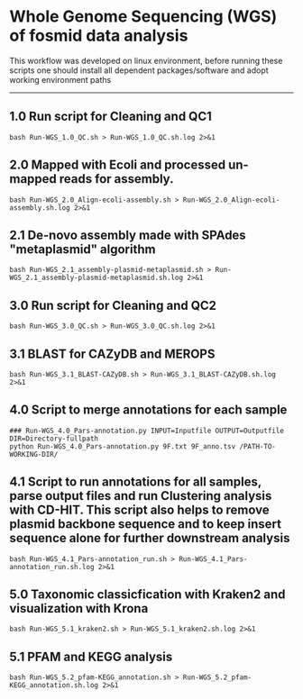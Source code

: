
Whole Genome Sequencing (WGS) of fosmid data analysis
===

This workflow was developed on linux environment, before running these scripts one should install all dependent packages/software and adopt working environment paths

---

1.0 Run script for Cleaning and QC1
---
```
bash Run-WGS_1.0_QC.sh > Run-WGS_1.0_QC.sh.log 2>&1
```

2.0 Mapped with Ecoli and processed un-mapped reads for assembly.
---
```
bash Run-WGS_2.0_Align-ecoli-assembly.sh > Run-WGS_2.0_Align-ecoli-assembly.sh.log 2>&1
```

2.1 De-novo assembly made with SPAdes "metaplasmid" algorithm 
---
```
bash Run-WGS_2.1_assembly-plasmid-metaplasmid.sh > Run-WGS_2.1_assembly-plasmid-metaplasmid.sh.log 2>&1
```

3.0 Run script for Cleaning and QC2
---
```
bash Run-WGS_3.0_QC.sh > Run-WGS_3.0_QC.sh.log 2>&1
```

3.1 BLAST for CAZyDB and MEROPS
---
```
bash Run-WGS_3.1_BLAST-CAZyDB.sh > Run-WGS_3.1_BLAST-CAZyDB.sh.log 2>&1
```

4.0 Script to merge annotations for each sample
---
```
### Run-WGS_4.0_Pars-annotation.py INPUT=Inputfile OUTPUT=Outputfile DIR=Directory-fullpath
python Run-WGS_4.0_Pars-annotation.py 9F.txt 9F_anno.tsv /PATH-TO-WORKING-DIR/
```

4.1 Script to run annotations for all samples, parse output files and run Clustering analysis with CD-HIT. This script also helps to remove plasmid backbone sequence and to keep insert sequence alone for further downstream analysis
---
```
bash Run-WGS_4.1_Pars-annotation_run.sh > Run-WGS_4.1_Pars-annotation_run.sh.log 2>&1
```

5.0 Taxonomic classicfication with Kraken2 and visualization with Krona
---
```
bash Run-WGS_5.1_kraken2.sh > Run-WGS_5.1_kraken2.sh.log 2>&1
```

5.1 PFAM and KEGG analysis
---
```
bash Run-WGS_5.2_pfam-KEGG_annotation.sh > Run-WGS_5.2_pfam-KEGG_annotation.sh.log 2>&1
```

